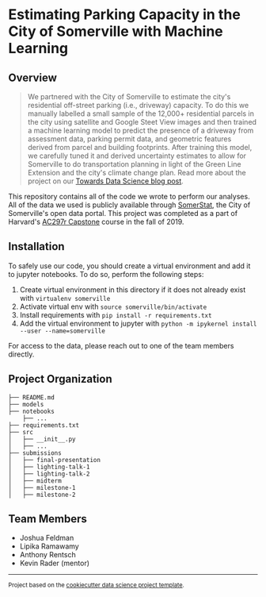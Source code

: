 Estimating Parking Capacity in the City of Somerville with Machine Learning
==============================

## Overview 

> We partnered with the City of Somerville to estimate the city's residential off-street parking (i.e., driveway) capacity. To do this we manually labelled a small sample of the 12,000+ residential parcels in the city using satellite and Google Steet View images and then trained a machine learning model to predict the presence of a driveway from assessment data, parking permit data, and geometric features derived from parcel and building footprints. After training this model, we carefully tuned it and derived uncertainty estimates to allow for Somerville to do transportation planning in light of the Green Line Extension and the city's climate change plan. Read more about the project on our [Towards Data Science blog post](https://towardsdatascience.com/machine-learning-for-urban-planning-estimating-parking-capacity-15aabd490cf8).

This repository contains all of the code we wrote to perform our analyses. All of the data we used is publicly available through [SomerStat](https://www.somervillema.gov/somerstat), the City of Somerville's open data portal. This project was completed as a part of Harvard's [AC297r Capstone](https://www.capstone.iacs.seas.harvard.edu/) course in the fall of 2019.

## Installation

To safely use our code, you should create a virtual environment and add it to jupyter notebooks. To do so, perform the following steps:
1. Create virtual environment in this directory if it does not already exist with `virtualenv somerville`
2. Activate virtual env with `source somerville/bin/activate`
3. Install requirements with `pip install -r requirements.txt`
4. Add the virtual environment to jupyter with `python -m ipykernel install --user --name=somerville`

For access to the data, please reach out to one of the team members directly.

## Project Organization

    ├── README.md
    ├── models
    ├── notebooks
        ├── ...
    ├── requirements.txt
    ├── src
    │   ├── __init__.py
    │   ├── ...
    ├── submissions
    │   ├── final-presentation
    │   ├── lighting-talk-1
    │   ├── lighting-talk-2
    │   ├── midterm
    │   ├── milestone-1
    │   ├── milestone-2


## Team Members

- Joshua Feldman
- Lipika Ramawamy
- Anthony Rentsch
- Kevin Rader (mentor)


---

<p><small>Project based on the <a target="_blank" href="https://drivendata.github.io/cookiecutter-data-science/">cookiecutter data science project template</a>. </small></p>

